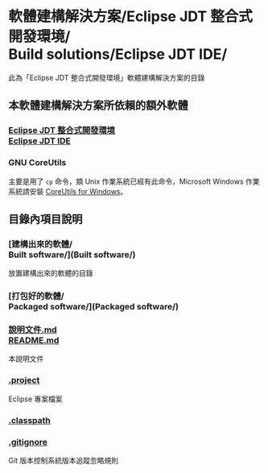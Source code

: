 #  軟體建構解決方案/Eclipse JDT 整合式開發環境/<br>Build solutions/Eclipse JDT IDE/
此為「Eclipse JDT 整合式開發環境」軟體建構解決方案的目錄

## 本軟體建構解決方案所依賴的額外軟體
### [Eclipse JDT 整合式開發環境<br />Eclipse JDT IDE](http://www.eclipse.org)

### GNU CoreUtils
主要是用了 `cp` 命令，類 Unix 作業系統已經有此命令，Microsoft Windows 作業系統請安裝 [CoreUtils for Windows](http://gnuwin32.sourceforge.net/packages/coreutils.htm)。

## 目錄內項目說明
### [建構出來的軟體/<br />Built software/](Built software/)
放置建構出來的軟體的目錄

### [打包好的軟體/<br/>Packaged software/](Packaged software/)

### [說明文件.md<br />README.md](README.md)
本說明文件

### [.project](.project)
Eclipse 專案檔案

### [.classpath](.classpath)

### [.gitignore](.gitignore)
Git 版本控制系統版本追蹤忽略規則
